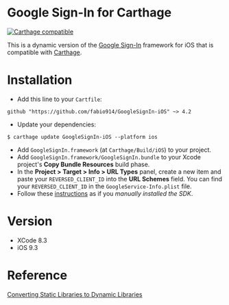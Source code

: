# Google Sign-In for Carthage

[![Carthage compatible](https://img.shields.io/badge/Carthage-compatible-4BC51D.svg?style=flat)](https://github.com/Carthage/Carthage)

This is a dynamic version of the [Google Sign-In](https://developers.google.com/identity/sign-in/ios/sdk/) framework for iOS that is compatible with [Carthage](https://github.com/Carthage/Carthage).

# Installation

- Add this line to your `Cartfile`:
```
github "https://github.com/fabio914/GoogleSignIn-iOS" ~> 4.2
```
 - Update your dependencies:
```
$ carthage update GoogleSignIn-iOS --platform ios
```
 - Add `GoogleSignIn.framework` (at `Carthage/Build/iOS`) to your project.
 - Add `GoogleSignIn.framework/GoogleSignIn.bundle` to your Xcode project's **Copy Bundle Resources** build phase.
 - In the **Project > Target > Info > URL Types** panel, create a new item and paste your `REVERSED_CLIENT_ID` into the **URL Schemes** field. You can find your `REVERSED_CLIENT_ID` in the `GoogleService-Info.plist` file.
 - Follow these [instructions](https://developers.google.com/identity/sign-in/ios/sign-in?ver=swift) as if you *manually installed the SDK*.

# Version

 - XCode 8.3
 - iOS 9.3
 
 # Reference
 
 [Converting Static Libraries to Dynamic Libraries](https://pewpewthespells.com/blog/convert_static_to_dynamic.html)
